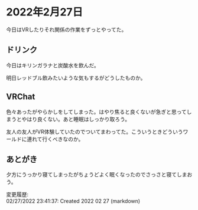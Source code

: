 # 2022年2月27日

今日はVRしたりそれ関係の作業をずっとやってた。

## ドリンク

今日はキリンガラナと炭酸水を飲んだ。

明日レッドブル飲みたいような気もするがどうしたものか。

## VRChat

色々あったがやらかしをしてしまった。はやり焦ると良くないが急ぎと思ってしまうとやはり良くない。あと睡眠はしっかり取ろう。

友人の友人がVR体験していたのでついてまわってた。こういうときどういうワールドに連れて行くべきなのか。

## あとがき

夕方にうっかり寝てしまったがちょうどよく眠くなったのでさっさと寝てしまおう。

変更履歴:  
02/27/2022 23:41:37: Created 2022 02 27 (markdown)  
